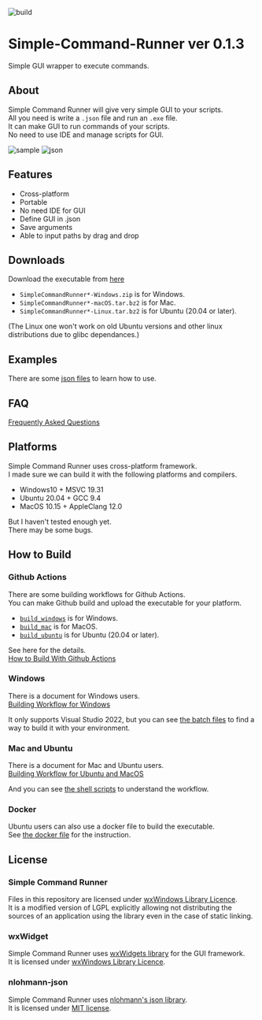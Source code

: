 ![build](https://github.com/matyalatte/Simple-Command-Runner/actions/workflows/build_all.yml/badge.svg)
# Simple-Command-Runner ver 0.1.3
Simple GUI wrapper to execute commands.<br>

## About
Simple Command Runner will give very simple GUI to your scripts.<br>
All you need is write a `.json` file and run an `.exe` file.<br>
It can make GUI to run commands of your scripts.<br>
No need to use IDE and manage scripts for GUI.<br>

![sample](https://user-images.githubusercontent.com/69258547/171450112-8e1b40a0-36ae-4507-a4a7-2952d0bdbb52.png)
![json](https://user-images.githubusercontent.com/69258547/171449741-859ca1bb-6f99-4e06-a7b9-a1873ca8b7eb.png)<br>

## Features
- Cross-platform
- Portable
- No need IDE for GUI
- Define GUI in .json
- Save arguments
- Able to input paths by drag and drop

## Downloads
Download the executable from [here](https://github.com/matyalatte/Simple-Command-Runner/releases)
- `SimpleCommandRunner*-Windows.zip` is for Windows.<br>
- `SimpleCommandRunner*-macOS.tar.bz2` is for Mac.<br>
- `SimpleCommandRunner*-Linux.tar.bz2` is for Ubuntu (20.04 or later).<br>

(The Linux one won't work on old Ubuntu versions and other linux distributions due to glibc dependances.)<br>

## Examples
There are some [json files](./examples) to learn how to use.<br>

## FAQ
[Frequently Asked Questions](./docs/FAQ.md)

## Platforms
Simple Command Runner uses cross-platform framework.<br>
I made sure we can build it with the following platforms and compilers.
- Windows10 + MSVC 19.31
- Ubuntu 20.04 + GCC 9.4
- MacOS 10.15 + AppleClang 12.0

But I haven't tested enough yet.<br>
There may be some bugs.

## How to Build
### Github Actions
There are some building workflows for Github Actions.<br>
You can make Github build and upload the executable for your platform.<br>
- [`build_windows`](./.github/workflows/build_windows.yml) is for Windows.
- [`build_mac`](./.github/workflows/build_mac.yml) is for MacOS.
- [`build_ubuntu`](./.github/workflows/build_ubuntu.yml) is for Ubuntu (20.04 or later).

See here for the details.<br>
[How to Build With Github Actions](./docs/Github_Actions.md)

### Windows
There is a document for Windows users.<br>
[Building Workflow for Windows](./docs/Build_With_Windows.md)<br>

It only supports Visual Studio 2022, but you can see [the batch files](./batch_files/) to find a way to build it with your environment.<br>

### Mac and Ubuntu
There is a document for Mac and Ubuntu users.<br>
[Building Workflow for Ubuntu and MacOS](./docs/Build_With_Unix.md)<br>

And you can see [the shell scripts](./shell_scripts/) to understand the workflow.<br>

### Docker
Ubuntu users can also use a docker file to build the executable.<br>
See [the docker file](./Dockerfile) for the instruction.<br>

## License
### Simple Command Runner
Files in this repository are licensed under [wxWindows Library Licence](license.txt).<br>
It is a modified version of LGPL explicitly allowing not distributing
the sources of an application using the library even in the case of static linking.<br>

### wxWidget
Simple Command Runner uses [wxWidgets library](https://github.com/wxWidgets/wxWidgets) for the GUI framework.<br>
It is licensed under [wxWindows Library Licence](https://github.com/wxWidgets/wxWidgets/blob/master/docs/licence.txt).<br>

### nlohmann-json
Simple Command Runner uses [nlohmann's json library](https://github.com/nlohmann/json).<br>
It is licensed under [MIT license](https://github.com/nlohmann/json/blob/develop/LICENSE.MIT).
